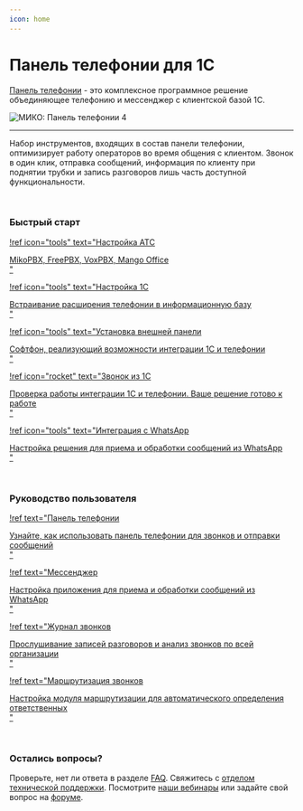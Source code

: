 ```yaml
---
icon: home
---
```

# Панель телефонии для 1С

[Панель телефонии](https://telefon.miko.ru) - это комплексное программное решение объединяющее телефонию и мессенджер
с клиентской базой 1С.


  <img class="miko-shadow img-zoomable" data-original="/assets/index/panel-miko2x.png"
    srcset="/assets/index/panel-miko.png 1x, /assets/index/panel-miko2x.png 2x"
    src="/assets/index/panel-miko.png" alt="МИКО: Панель телефонии 4"/>



---

Набор инструментов, входящих в состав панели телефонии, оптимизирует работу операторов во время
общения с клиентом. Звонок в один клик, отправка сообщений, информация по клиенту при поднятии
трубки и запись разговоров лишь часть доступной функциональности.

<br>

### Быстрый старт

<div class="miko-ref">

[!ref
  icon="tools"
  text="Настройка АТС<div class='subtitle text-gray-700 dark:text-dark-300'>MikoPBX, FreePBX, VoxPBX, Mango Office</div>"
](get-started/nastroyka_ats)
</div>

<div class="miko-ref">

[!ref
icon="tools"
text="Настройка 1C<div class='subtitle text-gray-700 dark:text-dark-300'>Встраивание расширения телефонии в информационную базу</div>"
](/get-started/nastroyka_1c)
</div>

<div class="miko-ref">

[!ref
icon="tools"
text="Установка внешней панели<div class='subtitle text-gray-700 dark:text-dark-300'>Софтфон, реализующий возможности интеграции 1С и телефонии</div>"
](/get-started/install)
</div>

<div class="miko-ref">

[!ref
icon="rocket"
text="Звонок из 1С<div class='subtitle text-gray-700 dark:text-dark-300'>Проверка работы интеграции 1С и телефонии. Ваше решение готово к работе</div>"
](/get-started/proverka_integracii)
</div>

<div class="miko-ref">

[!ref
icon="tools"
text="Интеграция с WhatsApp<div class='subtitle text-gray-700 dark:text-dark-300'>Настройка решения для приема и обработки сообщений из WhatsApp</div>"
](/get-started/whatsapp)
</div>

<br>

### Руководство пользователя

<div class="miko-ref">

[!ref
text="Панель телефонии<div class='subtitle text-gray-700 dark:text-dark-300'>Узнайте, как использовать панель телефонии для звонков и отправки сообщений</div>"
](user-guides/panel/index.md)
</div>

<div class="miko-ref">

[!ref
text="Мессенджер<div class='subtitle text-gray-700 dark:text-dark-300'>Настройка приложения для приема и обработки сообщений из WhatsApp</div>"
](user-guides/messenger/index.md)
</div>

<div class="miko-ref">

[!ref
text="Журнал звонков<div class='subtitle text-gray-700 dark:text-dark-300'>Прослушивание записей разговоров и анализ звонков по всей организации</div>"
](user-guides/journal/index.md)
</div>

<div class="miko-ref">

[!ref
text="Маршрутизация звонков<div class='subtitle text-gray-700 dark:text-dark-300'>Настройка модуля маршрутизации для автоматического определения ответственных</div>"
](user-guides/routing/index.md)
</div>

<br>

### Остались вопросы?

Проверьте, нет ли ответа в разделе [FAQ](faq/index.md).
Свяжитесь с [отделом технической поддержки](https://telefon.miko.ru/contacts/).
Посмотрите [наши вебинары](https://telefon.miko.ru/events/playback/) 
или задайте свой вопрос на [форуме](https://telefon.miko.ru/forum/).
